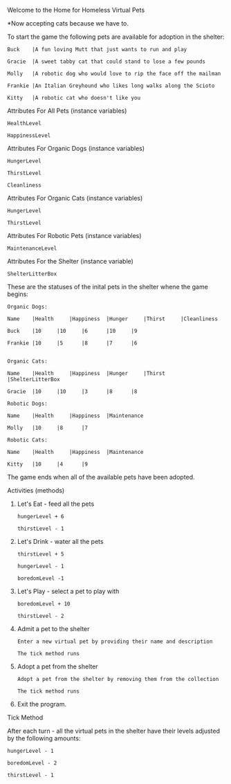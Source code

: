 Welcome to the Home for Homeless Virtual Pets

*Now accepting cats because we have to.

To start the game the following pets are available for adoption in the shelter:

	Buck	|A fun loving Mutt that just wants to run and play

	Gracie	|A sweet tabby cat that could stand to lose a few pounds

	Molly	|A robotic dog who would love to rip the face off the mailman

	Frankie	|An Italian Greyhound who likes long walks along the Scioto

	Kitty	|A robotic cat who doesn't like you


Attributes For All Pets (instance variables)

	HealthLevel

	HappinessLevel

Attributes For Organic Dogs (instance variables)

	HungerLevel

	ThirstLevel

	Cleanliness

Attributes For Organic Cats (instance variables)

	HungerLevel

	ThirstLevel

Attributes For Robotic Pets (instance variables)

	MaintenanceLevel

Attributes For the Shelter (instance variable)
	
	ShelterLitterBox

These are the statuses of the inital pets in the shelter whene the game begins:


	Organic Dogs:

	Name 	|Health 	|Happiness 	|Hunger 	|Thirst 	|Cleanliness

	Buck	|10		|10		|6		|10		|9

	Frankie |10		|5		|8		|7		|6


	Organic Cats:

	Name 	|Health 	|Happiness 	|Hunger 	|Thirst 	|ShelterLitterBox

	Gracie	|10		|10		|3		|8		|8

	Robotic Dogs:

	Name 	|Health 	|Happiness 	|Maintenance

	Molly	|10		|8		|7

	Robotic Cats:

	Name 	|Health 	|Happiness 	|Maintenance

	Kitty	|10		|4		|9


The game ends when all of the available pets have been adopted.

Activities (methods)

1.  Let's Eat - feed all the pets

		hungerLevel + 6

		thirstLevel - 1


2.  Let's Drink - water all the pets

		thirstLevel + 5

		hungerLevel - 1

		boredomLevel -1


3.  Let's Play - select a pet to play with

		boredomLevel + 10

		thirstLevel - 2

4.  Admit a pet to the shelter

		Enter a new virtual pet by providing their name and description

		The tick method runs

5.  Adopt a pet from the shelter

		Adopt a pet from the shelter by removing them from the collection

		The tick method runs

6.  Exit the program.

Tick Method

After each turn - all the virtual pets in the shelter have their levels adjusted by the following amounts:

	hungerLevel - 1

	boredomLevel - 2

	thirstLevel - 1










